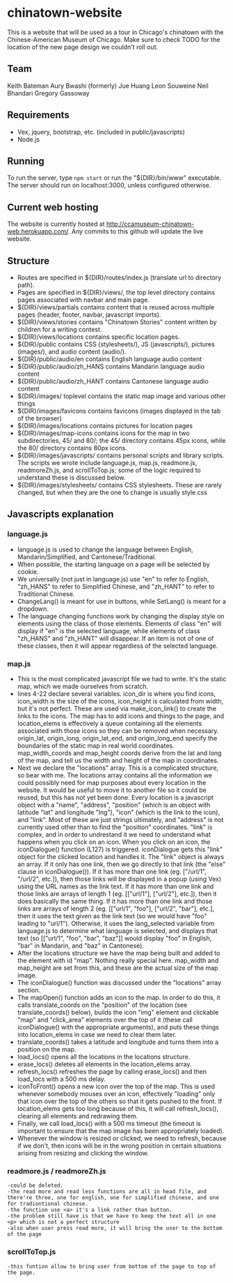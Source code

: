 # chinatown-website

This is a website that will be used as a tour in Chicago's chinatown with the Chinese-American Museum of Chicago.
Make sure to check TODO for the location of the new page design we couldn't roll out.

## Team
Keith Bateman
Aury Bwashi (formerly)
Jue Huang
Leon Souweine
Neil Bhandari
Gregory Gassoway

## Requirements
- Vex, jquery, bootstrap, etc. (included in public/javascripts)
- Node.js

## Running
To run the server, type `npm start` or run the "${DIR}/bin/www" executable.
The server should run on localhost:3000, unless configured otherwise.

## Current web hosting
The website is currently hosted at http://ccamuseum-chinatown-web.herokuapp.com/. 
Any commits to this github will update the live website.

## Structure
- Routes are specified in ${DIR}/routes/index.js (translate url to directory path).
- Pages are specified in ${DIR}/views/, the top level directory contains pages associated with navbar and main page.
- ${DIR}/views/partials contains content that is reused across multiple pages (header, footer, navbar, javascript imports).
- ${DIR}/views/stories contains "Chinatown Stories" content written by children for a writing contest.
- ${DIR}/views/locations contains specific location pages.
- ${DIR}/public contains CSS (stylesheets/), JS (javascripts/), pictures (images/), and audio content (audio/).
- ${DIR}/public/audio/en contains English language audio content
- ${DIR}/public/audio/zh_HANS contains Mandarin language audio content
- ${DIR}/public/audio/zh_HANT contains Cantonese language audio content
- ${DIR}/images/ toplevel contains the static map image and various other things
- ${DIR}/images/favicons contains favicons (images displayed in the tab of the browser)
- ${DIR}/images/locations contains pictures for location pages
- ${DIR}/images/map-icons contains icons for the map in two subdirectories, 45/ and 80/; the 45/ directory contains 45px icons, while the 80/ directory contains 80px icons.
- ${DIR}/images/javascripts/ contains personal scripts and library scripts. The scripts we wrote include language.js, map.js, readmore.js, readmoreZh.js, and scrollToTop.js; some of the logic required to understand these is discussed below.
- ${DIR}/images/stylesheets/ contains CSS stylesheets. These are rarely changed, but when they are the one to change is usually style.css

## Javascripts explanation
### language.js
- language.js is used to change the language between English, Mandarin/Simplified, and Cantonese/Traditional.
- When possible, the starting language on a page will be selected by cookie.
- We universally (not just in language.js) use "en" to refer to English, "zh_HANS" to refer to Simplified Chinese, and "zh_HANT" to refer to Traditional Chinese.
- ChangeLang() is meant for use in buttons, while SetLang() is meant for a dropdown.
- The language changing functions work by changing the display style on elements using the class of those elements. Elements of class "en" will display if "en" is the selected language, while elements of class "zh_HANS" and "zh_HANT" will disappear. If an item is not of one of these classes, then it will appear regardless of the selected language.
### map.js
- This is the most complicated javascript file we had to write. It's the static map, which we made ourselves from scratch.
- lines 4-22 declare several variables. icon_dir is where you find icons, icon_width is the size of the icons, icon_height is calculated from width, but it's not perfect. These are used via make_icon_link() to create the links to the icons. The map has to add icons and things to the page, and location_elems is effectively a queue containing all the elements associated with those icons so they can be removed when necessary. origin_lat, origin_long, origin_lat_end, and origin_long_end specify the boundaries of the static map in real world coordinates. map_width_coords and map_height coords derive from the lat and long of the map, and tell us the width and height of the map in coordinates.
- Next we declare the "locations" array. This is a complicated structure, so bear with me. The locations array contains all the information we could possibly need for map purposes about every location in the website. It would be useful to move it to another file so it could be reused, but this has not yet been done. Every location is a javascript object with a "name", "address", "position" (which is an object with latitude "lat" and longitude "lng"), "icon" (which is the link to the icon), and "link". Most of these are just strings ultimately, and "address" is not currently used other than to find the "position" coordinates. "link" is complex, and in order to undrestand it we need to understand what happens when you click on an icon. When you click on an icon, the iconDialogue() function (L127) is triggered. iconDialogue gets this "link" object for the clicked location and handles it. The "link" object is always an array. If it only has one link, then we go directly to that link (the "else" clause in iconDialogue()). If it has more than one link (eg. ["/url/1", "/url/2", etc.]), then those links will be displayed in a popup (using Vex) using the URL names as the link text. If it has more than one link and those links are arrays of length 1 (eg. [["url/1"], ["url/2"], etc.]), then it does basically the same thing. If it has more than one link and those links are arrays of length 2 (eg. [["url/1", "foo"], ["url/2", "bar"], etc.], then it uses the text given as the link text (so we would have "foo" leading to "url/1"). Otherwise, it uses the lang_selected variable from language.js to determine what language is selected, and displays that text (so [["url/1", "foo", "bar", "baz"]] would display "foo" in English, "bar" in Mandarin, and "baz" in Cantonese).
- After the locations structure we have the map being built and added to the element with id "map". Nothing really special here. map_width and map_height are set from this, and these are the actual size of the map image.
- The iconDialogue() function was discussed under the "locations" array section.
- The mapOpen() function adds an icon to the map. In order to do this, it calls translate_coords on the "position" of the location (see translate_coords() below), builds the icon "img" element and clickable "map" and "click_area" elements over the top of it (these call iconDialogue() with the appropriate arguments), and puts these things into location_elems in case we need to clear them later.
- translate_coords() takes a latitude and longitude and turns them into a position on the map.
- load_locs() opens all the locations in the locations structure.
- erase_locs() deletes all elements in the location_elems array.
- refresh_locs() refreshes the page by calling erase_locs() and then load_locs with a 500 ms delay.
- iconToFront() opens a new icon over the top of the map. This is used whenever somebody mouses over an icon, effectively "loading" only that icon over the top of the others so that it gets pushed to the front. If location_elems gets too long because of this, it will call refresh_locs(), clearing all elements and redrawing them.
- Finally, we call load_locs() with a 500 ms timeout (the timeout is important to ensure that the map image has been appropriately loaded).
- Whenever the window is resized or clicked, we need to refresh, because if we don't, then icons will be in the wrong position in certain situations arising from resizing and clicking the window.
### readmore.js / readmoreZh.js
	-could be deleted.
	-the read more and read less functions are all in head file, and there're three, one for english, one for simplified chinese, and one for tradiontional chinese.
	-the function use <a> it's a link rather than button.
	-the problem still have is that we have to keep the text all in one <p> which is not a perfect structure
	-also when user press read more, it will bring the user to the bottom of the page

### scrollToTop.js
	-this funtion allow to bring user from bottom of the page to top of the page.
